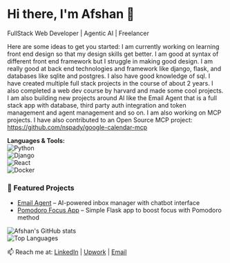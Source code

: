 # Hi there, I'm Afshan 👋  
FullStack Web Developer | Agentic AI | Freelancer  



Here are some ideas to get you started:
I am currently working on learning front end design so that my design skills get better. I am good at syntax of different front end framework but I struggle in making good design.
I am really good at back end technologies and framework like django, flask, and databases like sqlite and postgres. I also have good knowledge of sql. I have created multiple full stack projects in the course of about 2 years. I also completed a web dev course by harvard and made some cool projects. I am also building new projects around AI like the Email Agent that is a full stack app with database, third party auth integration and token management and agent management and so on. I am also working on MCP projects. I have also contributed to an Open Source MCP project: https://github.com/nspady/google-calendar-mcp

**Languages & Tools:**  
![Python](https://img.shields.io/badge/Python-3776AB?logo=python&logoColor=fff&style=flat)  
![Django](https://img.shields.io/badge/Django-092E20?logo=django&logoColor=fff&style=flat)  
![React](https://img.shields.io/badge/React-20232A?logo=react&logoColor=61DAFB&style=flat)  
![Docker](https://img.shields.io/badge/Docker-2496ED?logo=docker&logoColor=fff&style=flat)  

### 🚀 Featured Projects  
- [Email Agent](https://github.com/Afshan08/email-agent) – AI-powered inbox manager with chatbot interface  
- [Pomodoro Focus App](https://github.com/Afshan08/pomodoro-app) – Simple Flask app to boost focus with Pomodoro method    

![Afshan's GitHub stats](https://github-readme-stats.vercel.app/api?username=afshan123&show_icons=true&theme=radical)  
![Top Languages](https://github-readme-stats.vercel.app/api/top-langs/?username=afshan123&layout=compact&theme=radical)  

📫 Reach me at: [LinkedIn](https://www.linkedin.com/in/afshanafridi/) | [Upwork](https://www.upwork.com/freelancers/~0134474a64b7cef312) | [Email](mailto:afshanafridi08@gmail.com)  


